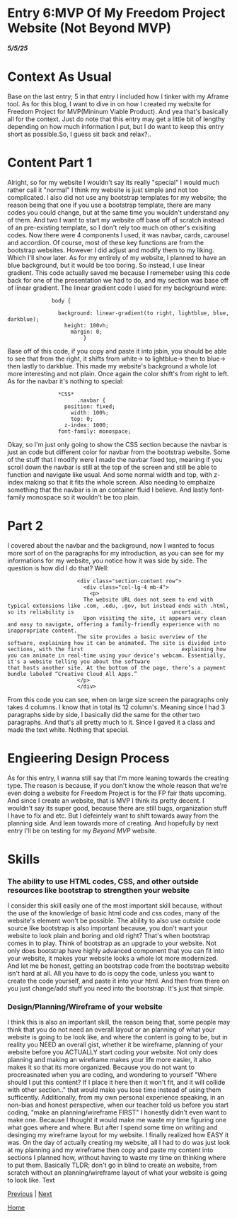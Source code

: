 # Entry 6:MVP Of My Freedom Project Website (Not Beyond MVP)
##### 5/5/25
# Context As Usual
Base on the last entry; 5 in that entry I included how I tinker with my Aframe tool. As for this blog, I want to dive in on how I created my website for Freedom Project for MVP(Mininum Viable Product). And yea that's basically all for the context. Just do note that this entry may get a little bit of lengthy depending on how much information I put, but I do want to keep this entry short as possible.So, I guess sit back and relax?..
# Content Part 1
Alright, so for my website I wouldn't say its really "special" I would much rather call it "normal" I think my website is just simple and not too complicated. I also did not use any bootstrap templates for my website; the reason being that one if you use a bootstrap template, there are many codes you could change, but at the same time you wouldn't understand any of them. And two I want to start my website off base off of scratch instead of an pre-existing template, so I don't rely too much on other's exisiting codes. Now there were 4 components I used, it was navbar, cards, carousel and accordion. Of course, most of these key functions are from the bootstrap websites. However I did adjust and modify them to my liking. Which I'll show later. As for my entirely of my website, I planned to have an blue background, but it would be too boring. So instead, I use linear gradient. This code actually saved me because I rememeber using this code back for one of the presentation we had to do, and my section was base off of linear gradient. The linear gradient code I used for my background were:

                  body {

                    background: linear-gradient(to right, lightblue, blue, darkblue);
                      height: 100vh;
                        margin: 0;
                            }
Base off of this code, if you copy and paste it into jsbin, you should be able to see that from the right, it shifts from white-> to lightblue-> then to blue-> then lastly to darkblue. This made my website's background a whole lot more interesting and not plain. Once again the color shift's from right to left. As for the navbar it's nothing to special:

                    *CSS*
                          .navbar {
                      position: fixed;
                        width: 100%;
                        top: 0;
                      z-index: 1000;
                    font-family: monospace;
Okay, so I'm just only going to show the CSS section because the navbar is just an code but different color for navbar from the bootstrap website. Some of the stuff that I modify were I made the navbar fixed top, meaning if you scroll down the navbar is still at the top of the screen and still be able to function and navigate like usual. And some normal width and top, with z-index making so that it fits the whole screen. Also needing to emphaize something that the navbar is in an container fluid I believe. And lastly font-family monospace so it wouldn't be too plain.
# Part 2
I covered about the navbar and the background, now I wanted to focus more sort of on the paragraphs for my introduction, as you can see for my informations for my website, you notice how it was side by side. The question is how did I do that? Well:

                          <div class="section-content row">
                            <div class="col-lg-4 mb-4">
                              <p>
                            The website URL does not seem to end with typical extensions like .com, .edu, .gov, but instead ends with .html, so its reliability is                               uncertain.
                            Upon visiting the site, it appears very clean and easy to navigate, offering a family-friendly experience with no inappropriate content.
                          The site provides a basic overview of the software, explaining how it can be animated. The site is divided into sections, with the first                               explaining how you can animate in real-time using your device's webcam. Essentially, it's a website telling you about the software                             that hosts another site. At the bottom of the page, there’s a payment bundle labeled “Creative Cloud All Apps.”
                          </p>
                          </div>
From this code you can see, when on large size screen the paragraphs only takes 4 columns. I know that in total its 12 column's. Meaning since I had 3 paragraphs side by side, I basically did the same for the other two paragraphs. And that's all pretty much to it. Since I gaved it a class and made the text white. Nothing that special.
                          
# Engieering Design Process
As for this entry, I wanna still say that I'm more leaning towards the creating type. The reason is because, if you don't know the whole reason that we're even doing a website for Freedom Project is for the FP fair thats upcoming. And since I create an website, that is MVP I think its pretty decent. I wouldn't say its super good, because there are still bugs, organization stuff I have to fix and etc. But I defeintely want to shift towards away from the planning side. And lean towards more of creating. And hopefully by next entry I'll be on testing for my <em>Beyond MVP</em> website.
# Skills
### The ability to use HTML codes, CSS, and other outside resources like bootstrap to strengthen your website
I consider this skill easily one of the most important skill because, without the use of the knowledge of basic html code and css codes, many of the website's element won't be possible. The ability to also use outside code source like bootstrap is also important because, you don't want your website to look plain and boring and old right? That's when bootstrap comes in to play. Think of bootstrap as an upgrade to your website. Not only does bootstrap have highly advanced component that you can fit into your website, it makes your website looks a whole lot more modernized. And let me be honest, getting an bootstrap code from the bootstrap website isn't hard at all. All you have to do is copy the code, unless you want to create the code yourself, and paste it into your html. And then from there on you just change/add stuff you need into the bootstrap. It's just that simple.
### Design/Planning/Wireframe of your website
I think this is also an important skill, the reason being that, some people may think that you do not need an overall layout or an planning of what your website is going to be look like, and where the content is going to be, but in reality you NEED an overall gist, whether it be wireframe, planning of your website before you ACTUALLY start coding your website. Not only does planning and making an wireframe makes your life more easier, it also makes it so that its more organized. Because you do not want to procreasnated when you are coding, and wondering to yourself "Where should I put this content? If I place it here then it won't fit, and it will collide with other section.." that would make you lose time instead of using them sufficently. Additionally, from my own personal experience speaking, in an non-bias and honest perspective, when our teacher told us before you start coding, "make an planning/wireframe FIRST" I honestly didn't even want to make one. Because I thought it would make me waste my time figuring one what goes where and where. But after I spend some time on writing and desinging my wireframe layout for my website. I finally realized how EASY it was. On the day of actually creating my website, all I had to do was just look at my planning and my wireframe then copy and paste my content into sections I planned how, without having to waste my time on thinking where to put them. Basically TLDR; don't go in blind to create an website, from scratch without an planning/wireframe layout of what your website is going to look like.
Text

[Previous](entry05.md) | [Next](entry07.md)

[Home](../README.md)
